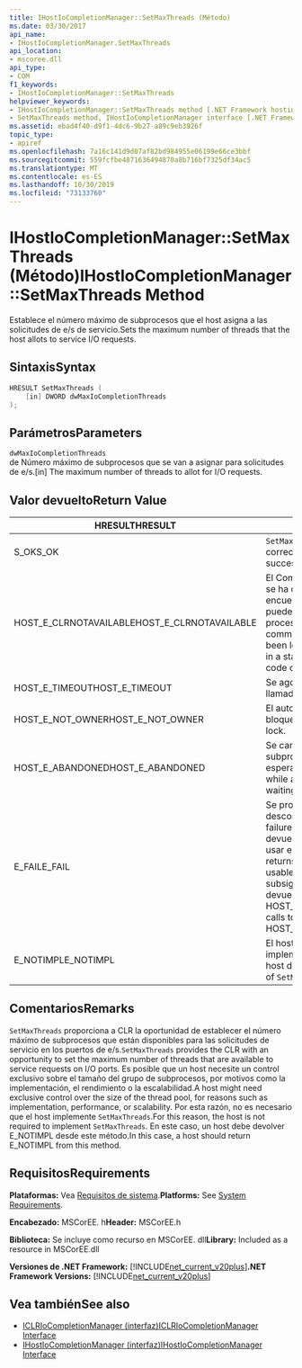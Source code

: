 ```yaml
---
title: IHostIoCompletionManager::SetMaxThreads (Método)
ms.date: 03/30/2017
api_name:
- IHostIoCompletionManager.SetMaxThreads
api_location:
- mscoree.dll
api_type:
- COM
f1_keywords:
- IHostIoCompletionManager::SetMaxThreads
helpviewer_keywords:
- IHostIoCompletionManager::SetMaxThreads method [.NET Framework hosting]
- SetMaxThreads method, IHostIoCompletionManager interface [.NET Framework hosting]
ms.assetid: ebad4f40-d9f1-4dc6-9b27-a89c9eb3926f
topic_type:
- apiref
ms.openlocfilehash: 7a16c141d9d07af82bd984955e06199e66ce3bbf
ms.sourcegitcommit: 559fcfbe4871636494870a8b716bf7325df34ac5
ms.translationtype: MT
ms.contentlocale: es-ES
ms.lasthandoff: 10/30/2019
ms.locfileid: "73133760"
---
```

# <a name="ihostiocompletionmanagersetmaxthreads-method"></a><span data-ttu-id="637c2-102">IHostIoCompletionManager::SetMaxThreads (Método)</span><span class="sxs-lookup"><span data-stu-id="637c2-102">IHostIoCompletionManager::SetMaxThreads Method</span></span>
<span data-ttu-id="637c2-103">Establece el número máximo de subprocesos que el host asigna a las solicitudes de e/s de servicio.</span><span class="sxs-lookup"><span data-stu-id="637c2-103">Sets the maximum number of threads that the host allots to service I/O requests.</span></span>  
  
## <a name="syntax"></a><span data-ttu-id="637c2-104">Sintaxis</span><span class="sxs-lookup"><span data-stu-id="637c2-104">Syntax</span></span>  
  
```cpp  
HRESULT SetMaxThreads (  
    [in] DWORD dwMaxIoCompletionThreads  
);  
```  
  
## <a name="parameters"></a><span data-ttu-id="637c2-105">Parámetros</span><span class="sxs-lookup"><span data-stu-id="637c2-105">Parameters</span></span>  
 `dwMaxIoCompletionThreads`  
 <span data-ttu-id="637c2-106">de Número máximo de subprocesos que se van a asignar para solicitudes de e/s.</span><span class="sxs-lookup"><span data-stu-id="637c2-106">[in] The maximum number of threads to allot for I/O requests.</span></span>  
  
## <a name="return-value"></a><span data-ttu-id="637c2-107">Valor devuelto</span><span class="sxs-lookup"><span data-stu-id="637c2-107">Return Value</span></span>  
  
|<span data-ttu-id="637c2-108">HRESULT</span><span class="sxs-lookup"><span data-stu-id="637c2-108">HRESULT</span></span>|<span data-ttu-id="637c2-109">Descripción</span><span class="sxs-lookup"><span data-stu-id="637c2-109">Description</span></span>|  
|-------------|-----------------|  
|<span data-ttu-id="637c2-110">S_OK</span><span class="sxs-lookup"><span data-stu-id="637c2-110">S_OK</span></span>|<span data-ttu-id="637c2-111">`SetMaxThreads` devolvió correctamente.</span><span class="sxs-lookup"><span data-stu-id="637c2-111">`SetMaxThreads` returned successfully.</span></span>|  
|<span data-ttu-id="637c2-112">HOST_E_CLRNOTAVAILABLE</span><span class="sxs-lookup"><span data-stu-id="637c2-112">HOST_E_CLRNOTAVAILABLE</span></span>|<span data-ttu-id="637c2-113">El Common Language Runtime (CLR) no se ha cargado en un proceso o el CLR se encuentra en un estado en el que no puede ejecutar código administrado ni procesar la llamada correctamente.</span><span class="sxs-lookup"><span data-stu-id="637c2-113">The common language runtime (CLR) has not been loaded into a process, or the CLR is in a state in which it cannot run managed code or process the call successfully.</span></span>|  
|<span data-ttu-id="637c2-114">HOST_E_TIMEOUT</span><span class="sxs-lookup"><span data-stu-id="637c2-114">HOST_E_TIMEOUT</span></span>|<span data-ttu-id="637c2-115">Se agotó el tiempo de espera de la llamada.</span><span class="sxs-lookup"><span data-stu-id="637c2-115">The call timed out.</span></span>|  
|<span data-ttu-id="637c2-116">HOST_E_NOT_OWNER</span><span class="sxs-lookup"><span data-stu-id="637c2-116">HOST_E_NOT_OWNER</span></span>|<span data-ttu-id="637c2-117">El autor de la llamada no posee el bloqueo.</span><span class="sxs-lookup"><span data-stu-id="637c2-117">The caller does not own the lock.</span></span>|  
|<span data-ttu-id="637c2-118">HOST_E_ABANDONED</span><span class="sxs-lookup"><span data-stu-id="637c2-118">HOST_E_ABANDONED</span></span>|<span data-ttu-id="637c2-119">Se canceló un evento mientras un subproceso o fibra bloqueados estaba esperando en él.</span><span class="sxs-lookup"><span data-stu-id="637c2-119">An event was canceled while a blocked thread or fiber was waiting on it.</span></span>|  
|<span data-ttu-id="637c2-120">E_FAIL</span><span class="sxs-lookup"><span data-stu-id="637c2-120">E_FAIL</span></span>|<span data-ttu-id="637c2-121">Se produjo un error grave desconocido.</span><span class="sxs-lookup"><span data-stu-id="637c2-121">An unknown catastrophic failure occurred.</span></span> <span data-ttu-id="637c2-122">Cuando un método devuelve E_FAIL, el CLR ya no se puede usar en el proceso.</span><span class="sxs-lookup"><span data-stu-id="637c2-122">When a method returns E_FAIL, the CLR is no longer usable within the process.</span></span> <span data-ttu-id="637c2-123">Las llamadas subsiguientes a métodos de hospedaje devuelven HOST_E_CLRNOTAVAILABLE.</span><span class="sxs-lookup"><span data-stu-id="637c2-123">Subsequent calls to hosting methods return HOST_E_CLRNOTAVAILABLE.</span></span>|  
|<span data-ttu-id="637c2-124">E_NOTIMPL</span><span class="sxs-lookup"><span data-stu-id="637c2-124">E_NOTIMPL</span></span>|<span data-ttu-id="637c2-125">El host no proporciona una implementación de `SetMaxThreads`.</span><span class="sxs-lookup"><span data-stu-id="637c2-125">The host does not provide an implementation of `SetMaxThreads`.</span></span>|  
  
## <a name="remarks"></a><span data-ttu-id="637c2-126">Comentarios</span><span class="sxs-lookup"><span data-stu-id="637c2-126">Remarks</span></span>  
 <span data-ttu-id="637c2-127">`SetMaxThreads` proporciona a CLR la oportunidad de establecer el número máximo de subprocesos que están disponibles para las solicitudes de servicio en los puertos de e/s.</span><span class="sxs-lookup"><span data-stu-id="637c2-127">`SetMaxThreads` provides the CLR with an opportunity to set the maximum number of threads that are available to service requests on I/O ports.</span></span> <span data-ttu-id="637c2-128">Es posible que un host necesite un control exclusivo sobre el tamaño del grupo de subprocesos, por motivos como la implementación, el rendimiento o la escalabilidad.</span><span class="sxs-lookup"><span data-stu-id="637c2-128">A host might need exclusive control over the size of the thread pool, for reasons such as implementation, performance, or scalability.</span></span> <span data-ttu-id="637c2-129">Por esta razón, no es necesario que el host implemente `SetMaxThreads`.</span><span class="sxs-lookup"><span data-stu-id="637c2-129">For this reason, the host is not required to implement `SetMaxThreads`.</span></span> <span data-ttu-id="637c2-130">En este caso, un host debe devolver E_NOTIMPL desde este método.</span><span class="sxs-lookup"><span data-stu-id="637c2-130">In this case, a host should return E_NOTIMPL from this method.</span></span>  
  
## <a name="requirements"></a><span data-ttu-id="637c2-131">Requisitos</span><span class="sxs-lookup"><span data-stu-id="637c2-131">Requirements</span></span>  
 <span data-ttu-id="637c2-132">**Plataformas:** Vea [Requisitos de sistema](../../../../docs/framework/get-started/system-requirements.md).</span><span class="sxs-lookup"><span data-stu-id="637c2-132">**Platforms:** See [System Requirements](../../../../docs/framework/get-started/system-requirements.md).</span></span>  
  
 <span data-ttu-id="637c2-133">**Encabezado:** MSCorEE. h</span><span class="sxs-lookup"><span data-stu-id="637c2-133">**Header:** MSCorEE.h</span></span>  
  
 <span data-ttu-id="637c2-134">**Biblioteca:** Se incluye como recurso en MSCorEE. dll</span><span class="sxs-lookup"><span data-stu-id="637c2-134">**Library:** Included as a resource in MSCorEE.dll</span></span>  
  
 <span data-ttu-id="637c2-135">**Versiones de .NET Framework:** [!INCLUDE[net_current_v20plus](../../../../includes/net-current-v20plus-md.md)]</span><span class="sxs-lookup"><span data-stu-id="637c2-135">**.NET Framework Versions:** [!INCLUDE[net_current_v20plus](../../../../includes/net-current-v20plus-md.md)]</span></span>  
  
## <a name="see-also"></a><span data-ttu-id="637c2-136">Vea también</span><span class="sxs-lookup"><span data-stu-id="637c2-136">See also</span></span>

- [<span data-ttu-id="637c2-137">ICLRIoCompletionManager (interfaz)</span><span class="sxs-lookup"><span data-stu-id="637c2-137">ICLRIoCompletionManager Interface</span></span>](../../../../docs/framework/unmanaged-api/hosting/iclriocompletionmanager-interface.md)
- [<span data-ttu-id="637c2-138">IHostIoCompletionManager (interfaz)</span><span class="sxs-lookup"><span data-stu-id="637c2-138">IHostIoCompletionManager Interface</span></span>](../../../../docs/framework/unmanaged-api/hosting/ihostiocompletionmanager-interface.md)

